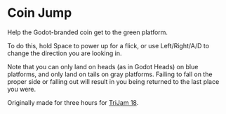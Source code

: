 # Coin Jump

Help the Godot-branded coin get to the green platform.

To do this, hold Space to power up for a flick, or use Left/Right/A/D to change the direction you are looking in.

Note that you can only land on heads (as in Godot Heads) on blue platforms, and only land on tails on gray platforms. Failing to fall on the proper side or falling out will result in you being returned to the last place you were.

Originally made for three hours for [TriJam 18](https://bojidar-bg.itch.io/coin-jump).
